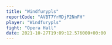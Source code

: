 ```yaml
---
title: "Windfurypls"
reportCode: "AVBT7YrMDjP2NnFH"
player: "Windfurypls"
fight: "Opera Hall"
date: 2021-10-27T19:09:12.576000+00:00
---
```


